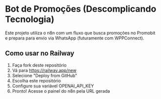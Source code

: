 
# Bot de Promoções (Descomplicando Tecnologia)

Este projeto utiliza o n8n com um fluxo que busca promoções no Promobit e prepara para envio via WhatsApp (futuramente com WPPConnect).

## Como usar no Railway

1. Faça fork deste repositório
2. Vá para https://railway.app/new
3. Selecione "Deploy from GitHub"
4. Escolha este repositório
5. Configure sua variável OPENAI_API_KEY
6. Pronto! Acesse o painel do n8n pela URL gerada

